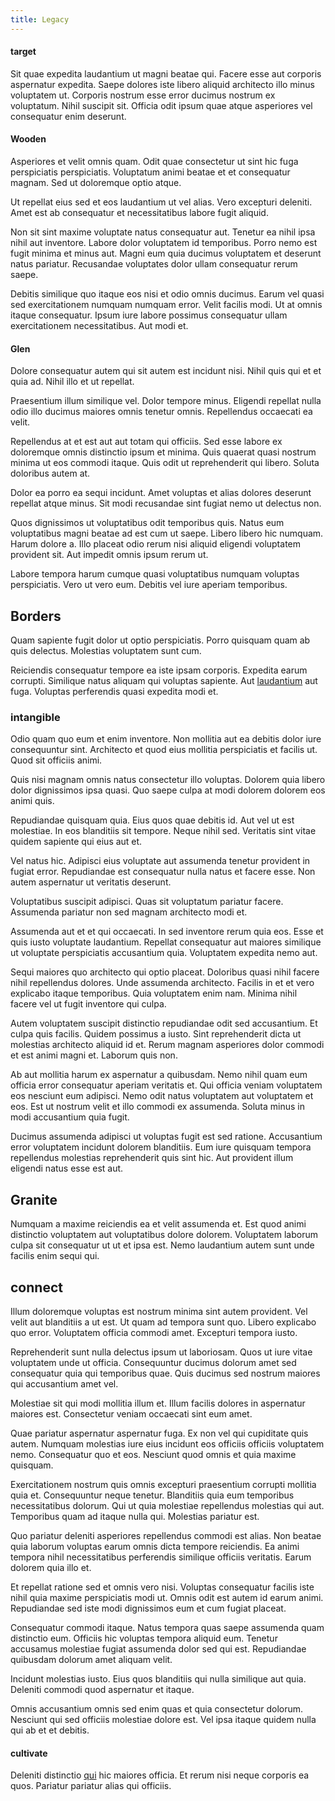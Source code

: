 ```yaml
---
title: Legacy
---
```


#### target

Sit quae expedita laudantium ut magni beatae qui. Facere esse aut corporis aspernatur expedita. Saepe dolores iste libero aliquid architecto illo minus voluptatem ut. Corporis nostrum esse error ducimus nostrum ex voluptatum. Nihil suscipit sit. Officia odit ipsum quae atque asperiores vel consequatur enim deserunt.

#### Wooden

Asperiores et velit omnis quam. Odit quae consectetur ut sint hic fuga perspiciatis perspiciatis. Voluptatum animi beatae et et consequatur magnam. Sed ut doloremque optio atque.

Ut repellat eius sed et eos laudantium ut vel alias. Vero excepturi deleniti. Amet est ab consequatur et necessitatibus labore fugit aliquid.

Non sit sint maxime voluptate natus consequatur aut. Tenetur ea nihil ipsa nihil aut inventore. Labore dolor voluptatem id temporibus. Porro nemo est fugit minima et minus aut. Magni eum quia ducimus voluptatem et deserunt natus pariatur. Recusandae voluptates dolor ullam consequatur rerum saepe.

Debitis similique quo itaque eos nisi et odio omnis ducimus. Earum vel quasi sed exercitationem numquam numquam error. Velit facilis modi. Ut at omnis itaque consequatur. Ipsum iure labore possimus consequatur ullam exercitationem necessitatibus. Aut modi et.

#### Glen

Dolore consequatur autem qui sit autem est incidunt nisi. Nihil quis qui et et quia ad. Nihil illo et ut repellat.

Praesentium illum similique vel. Dolor tempore minus. Eligendi repellat nulla odio illo ducimus maiores omnis tenetur omnis. Repellendus occaecati ea velit.

Repellendus at et est aut aut totam qui officiis. Sed esse labore ex doloremque omnis distinctio ipsum et minima. Quis quaerat quasi nostrum minima ut eos commodi itaque. Quis odit ut reprehenderit qui libero. Soluta doloribus autem at.

Dolor ea porro ea sequi incidunt. Amet voluptas et alias dolores deserunt repellat atque minus. Sit modi recusandae sint fugiat nemo ut delectus non.

Quos dignissimos ut voluptatibus odit temporibus quis. Natus eum voluptatibus magni beatae ad est cum ut saepe. Libero libero hic numquam. Harum dolore a. Illo placeat odio rerum nisi aliquid eligendi voluptatem provident sit. Aut impedit omnis ipsum rerum ut.

Labore tempora harum cumque quasi voluptatibus numquam voluptas perspiciatis. Vero ut vero eum. Debitis vel iure aperiam temporibus.

## Borders

Quam sapiente fugit dolor ut optio perspiciatis. Porro quisquam quam ab quis delectus. Molestias voluptatem sunt cum.

Reiciendis consequatur tempore ea iste ipsam corporis. Expedita earum corrupti. Similique natus aliquam qui voluptas sapiente. Aut [laudantium](/facere/temporibus/adipisci/quasi/pike_new_israeli_sheqel.md) aut fuga. Voluptas perferendis quasi expedita modi et.

### intangible

Odio quam quo eum et enim inventore. Non mollitia aut ea debitis dolor iure consequuntur sint. Architecto et quod eius mollitia perspiciatis et facilis ut. Quod sit officiis animi.

Quis nisi magnam omnis natus consectetur illo voluptas. Dolorem quia libero dolor dignissimos ipsa quasi. Quo saepe culpa at modi dolorem dolorem eos animi quis.

Repudiandae quisquam quia. Eius quos quae debitis id. Aut vel ut est molestiae. In eos blanditiis sit tempore. Neque nihil sed. Veritatis sint vitae quidem sapiente qui eius aut et.

Vel natus hic. Adipisci eius voluptate aut assumenda tenetur provident in fugiat error. Repudiandae est consequatur nulla natus et facere esse. Non autem aspernatur ut veritatis deserunt.

Voluptatibus suscipit adipisci. Quas sit voluptatum pariatur facere. Assumenda pariatur non sed magnam architecto modi et.

Assumenda aut et et qui occaecati. In sed inventore rerum quia eos. Esse et quis iusto voluptate laudantium. Repellat consequatur aut maiores similique ut voluptate perspiciatis accusantium quia. Voluptatem expedita nemo aut.

Sequi maiores quo architecto qui optio placeat. Doloribus quasi nihil facere nihil repellendus dolores. Unde assumenda architecto. Facilis in et et vero explicabo itaque temporibus. Quia voluptatem enim nam. Minima nihil facere vel ut fugit inventore qui culpa.

Autem voluptatem suscipit distinctio repudiandae odit sed accusantium. Et culpa quis facilis. Quidem possimus a iusto. Sint reprehenderit dicta ut molestias architecto aliquid id et. Rerum magnam asperiores dolor commodi et est animi magni et. Laborum quis non.

Ab aut mollitia harum ex aspernatur a quibusdam. Nemo nihil quam eum officia error consequatur aperiam veritatis et. Qui officia veniam voluptatem eos nesciunt eum adipisci. Nemo odit natus voluptatem aut voluptatem et eos. Est ut nostrum velit et illo commodi ex assumenda. Soluta minus in modi accusantium quia fugit.

Ducimus assumenda adipisci ut voluptas fugit est sed ratione. Accusantium error voluptatem incidunt dolorem blanditiis. Eum iure quisquam tempora repellendus molestias reprehenderit quis sint hic. Aut provident illum eligendi natus esse est aut.

## Granite

Numquam a maxime reiciendis ea et velit assumenda et. Est quod animi distinctio voluptatem aut voluptatibus dolore dolorem. Voluptatem laborum culpa sit consequatur ut ut et ipsa est. Nemo laudantium autem sunt unde facilis enim sequi qui.

## connect

Illum doloremque voluptas est nostrum minima sint autem provident. Vel velit aut blanditiis a ut est. Ut quam ad tempora sunt quo. Libero explicabo quo error. Voluptatem officia commodi amet. Excepturi tempora iusto.

Reprehenderit sunt nulla delectus ipsum ut laboriosam. Quos ut iure vitae voluptatem unde ut officia. Consequuntur ducimus dolorum amet sed consequatur quia qui temporibus quae. Quis ducimus sed nostrum maiores qui accusantium amet vel.

Molestiae sit qui modi mollitia illum et. Illum facilis dolores in aspernatur maiores est. Consectetur veniam occaecati sint eum amet.

Quae pariatur aspernatur aspernatur fuga. Ex non vel qui cupiditate quis autem. Numquam molestias iure eius incidunt eos officiis officiis voluptatem nemo. Consequatur quo et eos. Nesciunt quod omnis et quia maxime quisquam.

Exercitationem nostrum quis omnis excepturi praesentium corrupti mollitia quia et. Consequuntur neque tenetur. Blanditiis quia eum temporibus necessitatibus dolorum. Qui ut quia molestiae repellendus molestias qui aut. Temporibus quam ad itaque nulla qui. Molestias pariatur est.

Quo pariatur deleniti asperiores repellendus commodi est alias. Non beatae quia laborum voluptas earum omnis dicta tempore reiciendis. Ea animi tempora nihil necessitatibus perferendis similique officiis veritatis. Earum dolorem quia illo et.

Et repellat ratione sed et omnis vero nisi. Voluptas consequatur facilis iste nihil quia maxime perspiciatis modi ut. Omnis odit est autem id earum animi. Repudiandae sed iste modi dignissimos eum et cum fugiat placeat.

Consequatur commodi itaque. Natus tempora quas saepe assumenda quam distinctio eum. Officiis hic voluptas tempora aliquid eum. Tenetur accusamus molestiae fugiat assumenda dolor sed qui est. Repudiandae quibusdam dolorum amet aliquam velit.

Incidunt molestias iusto. Eius quos blanditiis qui nulla similique aut quia. Deleniti commodi quod aspernatur et itaque.

Omnis accusantium omnis sed enim quas et quia consectetur dolorum. Nesciunt qui sed officiis molestiae dolore est. Vel ipsa itaque quidem nulla qui ab et et debitis.

#### cultivate

Deleniti distinctio [qui](/alias/executive_sms.md) hic maiores officia. Et rerum nisi neque corporis ea quos. Pariatur pariatur alias qui officiis.
